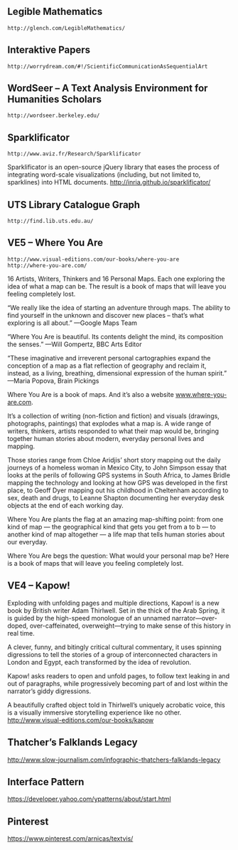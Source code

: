 ## Legible Mathematics
	http://glench.com/LegibleMathematics/

## Interaktive Papers
	http://worrydream.com/#!/ScientificCommunicationAsSequentialArt

## WordSeer – A Text Analysis Environment for Humanities Scholars
	http://wordseer.berkeley.edu/

## Sparklificator
	http://www.aviz.fr/Research/Sparklificator
Sparklificator is an open-source jQuery library that eases the process of integrating word-scale visualizations (including, but not limited to, sparklines) into HTML documents.
	http://inria.github.io/sparklificator/

## UTS Library Catalogue Graph
	http://find.lib.uts.edu.au/

## VE5 – Where You Are
	http://www.visual-editions.com/our-books/where-you-are
	http://where-you-are.com/
16 Artists, Writers, Thinkers and 16 Personal Maps. Each one exploring the idea of what a map can be. The result is a book of maps that will leave you feeling completely lost.

“We really like the idea of starting an adventure through maps. The ability to find yourself in the unknown and discover new places – that’s what exploring is all about.” —Google Maps Team

“Where You Are is beautiful. Its contents delight the mind, its composition the senses.” —Will Gompertz, BBC Arts Editor

“These imaginative and irreverent personal cartographies expand the conception of a map as a flat reflection of geography and reclaim it, instead, as a living, breathing, dimensional expression of the human spirit.”
	—Maria Popova, Brain Pickings

Where You Are is a book of maps. And it’s also a website www.where-you-are.com.

It’s a collection of writing (non-fiction and fiction) and visuals (drawings, photographs, paintings) that explodes what a map is. A wide range of writers, thinkers, artists responded to what their map would be, bringing together human stories about modern, everyday personal lives and mapping.

Those stories range from Chloe Aridjis’ short story mapping out the daily journeys of a homeless woman in Mexico City, to John Simpson essay that looks at the perils of following GPS systems in South Africa, to James Bridle mapping the technology and looking at how GPS was developed in the first place, to Geoff Dyer mapping out his childhood in Cheltenham according to sex, death and drugs, to Leanne Shapton documenting her everyday desk objects at the end of each working day.

Where You Are plants the flag at an amazing map-shifting point: from one kind of map — the geographical kind that gets you get from a to b — to another kind of map altogether — a life map that tells human stories about our everyday.

Where You Are begs the question: What would your personal map be? Here is a book of maps that will leave you feeling completely lost.

## VE4 – Kapow!
Exploding with unfolding pages and multiple directions, Kapow! is a new book by British writer Adam Thirlwell. Set in the thick of the Arab Spring, it is guided by the high-speed monologue of an unnamed narrator—over-doped,
over-caffeinated, overweight—trying to make sense of this history in real time.

A clever, funny, and bitingly critical cultural commentary, it uses spinning digressions to tell the stories of a group of interconnected characters in London and Egypt, each transformed by the idea of revolution.

Kapow! asks readers to open and unfold pages, to follow text leaking in and out of paragraphs, while progressively becoming part of and lost within the narrator’s giddy digressions.

A beautifully crafted object told in Thirlwell’s uniquely acrobatic voice, this is a visually immersive storytelling experience like no other.
	http://www.visual-editions.com/our-books/kapow

## Thatcher’s Falklands Legacy
http://www.slow-journalism.com/infographic-thatchers-falklands-legacy

## Interface Pattern
https://developer.yahoo.com/ypatterns/about/start.html

## Pinterest
https://www.pinterest.com/arnicas/textvis/
